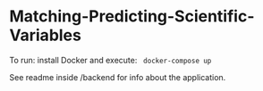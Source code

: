 # Matching-Predicting-Scientific-Variables
To run: install Docker and execute:
<code>  docker-compose up </code>

See readme inside /backend for info about the application.
